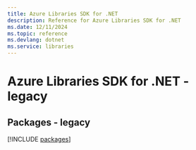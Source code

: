 ```yaml
---
title: Azure Libraries SDK for .NET
description: Reference for Azure Libraries SDK for .NET
ms.date: 12/11/2024
ms.topic: reference
ms.devlang: dotnet
ms.service: libraries
---
```

# Azure Libraries SDK for .NET - legacy
## Packages - legacy
[!INCLUDE [packages](libraries-index.md)]